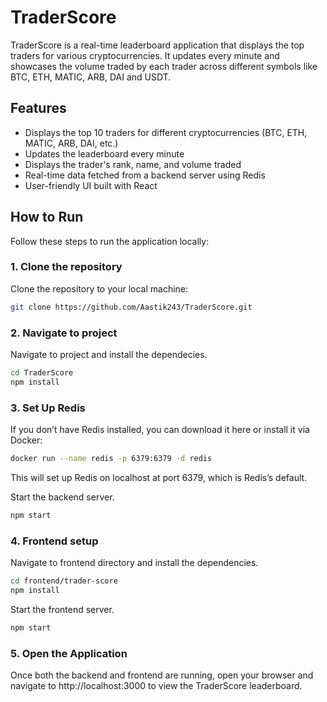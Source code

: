 # TraderScore

TraderScore is a real-time leaderboard application that displays the top traders for various cryptocurrencies. It updates every minute and showcases the volume traded by each trader across different symbols like BTC, ETH, MATIC, ARB, DAI and USDT.

## Features

- Displays the top 10 traders for different cryptocurrencies (BTC, ETH, MATIC, ARB, DAI, etc.)
- Updates the leaderboard every minute
- Displays the trader's rank, name, and volume traded
- Real-time data fetched from a backend server using Redis
- User-friendly UI built with React

## How to Run

Follow these steps to run the application locally:

### 1. Clone the repository

Clone the repository to your local machine:

```bash
git clone https://github.com/Aastik243/TraderScore.git
```

### 2. Navigate to project

Navigate to project and install the dependecies.
```bash
cd TraderScore
npm install
```

### 3. Set Up Redis

If you don’t have Redis installed, you can download it here or install it via Docker:
```bash
docker run --name redis -p 6379:6379 -d redis
```
This will set up Redis on localhost at port 6379, which is Redis’s default.

Start the backend server.
```bash
npm start
```
### 4. Frontend setup

Navigate to frontend directory and install the dependencies.
```bash
cd frontend/trader-score
npm install
```

Start the frontend server.
```bash
npm start
```

### 5. Open the Application
Once both the backend and frontend are running, open your browser and navigate to http://localhost:3000 to view the TraderScore leaderboard.



